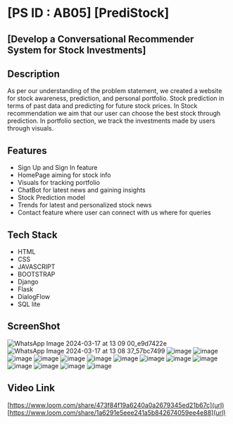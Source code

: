 # [PS ID : AB05] [PrediStock]
##  [Develop a Conversational Recommender System for Stock Investments]



## Description
As per our understanding of the problem statement, we created a website for stock awareness, prediction, and personal portfolio. Stock prediction in terms of past data and predicting for future stock prices. In Stock recommendation we aim that our user can choose the best stock through prediction. In portfolio section, we track the investments made by users through visuals.

## Features
- Sign Up and Sign In feature 
- HomePage aiming for stock info
- Visuals for  tracking portfolio
- ChatBot for latest news and gaining insights
- Stock Prediction model
- Trends for latest and personalized stock news
- Contact feature where user can connect with us where for queries

## Tech Stack
- HTML
- CSS 
- JAVASCRIPT
- BOOTSTRAP
- Django
- Flask
- DialogFlow
- SQL lite

 ## ScreenShot 
![WhatsApp Image 2024-03-17 at 13 09 00_e9d7422e](https://github.com/Mandipbhattarai/PrediStock/assets/97532160/c18be8cc-6d6a-433f-a838-95e57f730021)
![WhatsApp Image 2024-03-17 at 13 08 37_57bc7499](https://github.com/Mandipbhattarai/PrediStock/assets/97532160/7464a47a-ab88-45c2-81b1-29218cea2f29)
![image](https://github.com/Mandipbhattarai/PrediStock/assets/97532160/d1d679c1-f561-438a-908e-67b27d6c91af)
![image](https://github.com/Mandipbhattarai/PrediStock/assets/97532160/760919da-1d18-4111-8c0f-cec76b530aef)
![image](https://github.com/Mandipbhattarai/PrediStock/assets/97532160/6270cf46-38da-491c-a1a4-f920dc1ed56d)
![image](https://github.com/Mandipbhattarai/PrediStock/assets/97532160/3c6cd20e-3f69-4b3e-a219-3222f1a578db)
![image](https://github.com/Mandipbhattarai/PrediStock/assets/97532160/425d8b89-e2ef-46d0-bd18-770efc746b6d)
![image](https://github.com/Mandipbhattarai/PrediStock/assets/97532160/282f8e86-c977-4be0-a2a0-577a063d08b5)
![image](https://github.com/Mandipbhattarai/PrediStock/assets/97532160/3fb4d3b9-786b-402c-9a21-312b06c7397d)
![image](https://github.com/Mandipbhattarai/PrediStock/assets/97532160/694e5d2e-c967-4bb9-a96a-885972e0810b)
![image](https://github.com/Mandipbhattarai/PrediStock/assets/97532160/6f9bcd2e-a154-4934-96bc-feba6e1265cc)
![image](https://github.com/Mandipbhattarai/PrediStock/assets/97532160/e1e766cb-8259-4649-bd9d-2d82688cf06a)
![image](https://github.com/Mandipbhattarai/PrediStock/assets/97532160/17ed07fe-31c2-4fcd-b9d6-1d5b0cc527da)
![image](https://github.com/Mandipbhattarai/PrediStock/assets/97532160/dfdadc2e-0c72-478c-8716-a7ac8bda5fbb)
![image](https://github.com/Mandipbhattarai/PrediStock/assets/97532160/5eb6a339-0805-48dd-bcef-5acbcffd39fe)
![image](https://github.com/Mandipbhattarai/PrediStock/assets/97532160/7fec3961-db7a-4e28-9714-5b4cfbc82e4f)



## Video Link
[https://www.loom.com/share/473f84f19a6240a0a2679345ed21b67c](url)
[https://www.loom.com/share/1a6291e5eee241a5b842674059ee4e88](url)




